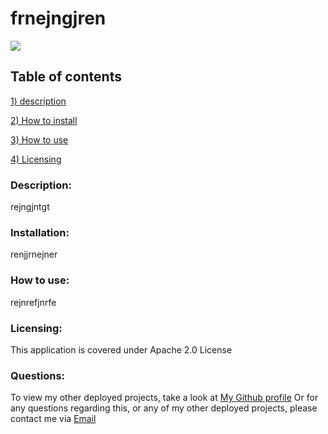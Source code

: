 # frnejngjren 
  <a href="https://opensource.org/licenses/Apache-2.0"><img src="https://img.shields.io/badge/License-Apache_2.0-blue.svg"></a>
## Table of contents
[1) description](#description)

[2) How to install](#installation)

[3) How to use](#how-to-use)

[4) Licensing](#licensing)

### Description:
rejngjntgt

### Installation:
renjjrnejner

### How to use:
rejnrefjnrfe

### Licensing:
This application is covered under Apache 2.0 License

### Questions:
To view my other deployed projects, take a look at <a href="https://github.com/laurawalters1">My Github profile</a>
Or for any questions regarding this, or any of my other deployed projects, please contact me via <a href="mailto:laura.walters1098@yahoo.com">Email</a>    